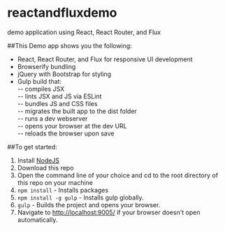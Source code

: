 # reactandfluxdemo
demo application using React, React Router, and Flux


##This Demo app shows you the following:
- React, React Router, and Flux for responsive UI development  
- Browserify bundling  
- jQuery with Bootstrap for styling  
- Gulp build that:  
-- compiles JSX  
-- lints JSX and JS via ESLint  
-- bundles JS and CSS files  
-- migrates the built app to the dist folder  
-- runs a dev webserver  
-- opens your browser at the dev URL  
-- reloads the browser upon save  

##To get started:  
1. Install [NodeJS](http://www.nodejs.org)  
2. Download this repo 
3. Open the command line of your choice and cd to the root directory of this repo on your machine  
4. `npm install` - Installs packages
5. `npm install -g gulp` - Installs gulp globally.
5. `gulp` - Builds the project and opens your browser. 
6. Navigate to [http://localhost:9005/](http://localhost:9005/) if your browser doesn't open automatically.
